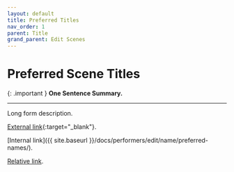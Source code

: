 ```yaml
---
layout: default
title: Preferred Titles
nav_order: 1
parent: Title
grand_parent: Edit Scenes
---
```


# Preferred Scene Titles

{: .important }
**One Sentence Summary.**

---

Long form description.

[External link](https://stashdb.org/performers/fbd10ce7-3209-4788-b84f-3a2ec1b19326){:target="_blank"}.

[Internal link]({{ site.baseurl }}/docs/performers/edit/name/preferred-names/).

[Relative link](../jav-names/).
